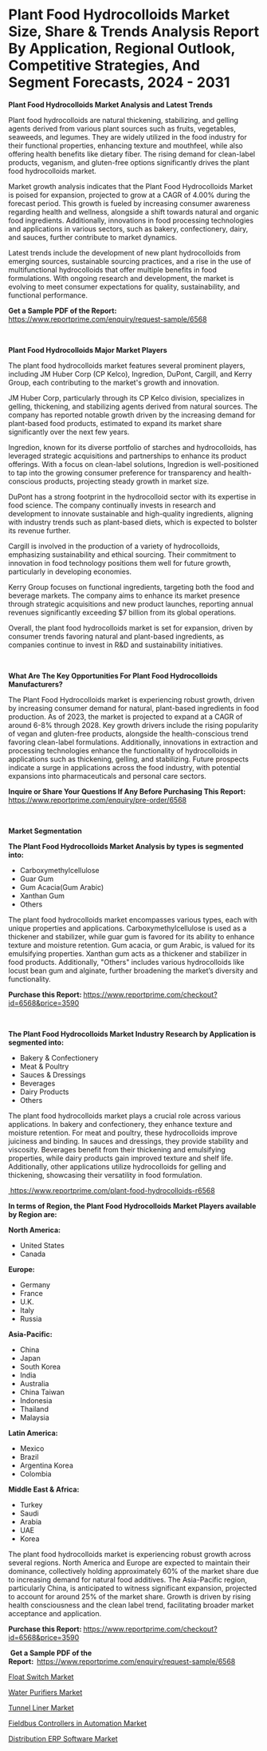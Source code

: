 <p><h1>Plant Food Hydrocolloids Market Size, Share & Trends Analysis Report By Application, Regional Outlook, Competitive Strategies, And Segment Forecasts, 2024 - 2031</h1></p><p><strong>Plant Food Hydrocolloids Market Analysis and Latest Trends</strong></p>
<p><p>Plant food hydrocolloids are natural thickening, stabilizing, and gelling agents derived from various plant sources such as fruits, vegetables, seaweeds, and legumes. They are widely utilized in the food industry for their functional properties, enhancing texture and mouthfeel, while also offering health benefits like dietary fiber. The rising demand for clean-label products, veganism, and gluten-free options significantly drives the plant food hydrocolloids market.</p><p>Market growth analysis indicates that the Plant Food Hydrocolloids Market is poised for expansion, projected to grow at a CAGR of 4.00% during the forecast period. This growth is fueled by increasing consumer awareness regarding health and wellness, alongside a shift towards natural and organic food ingredients. Additionally, innovations in food processing technologies and applications in various sectors, such as bakery, confectionery, dairy, and sauces, further contribute to market dynamics.</p><p>Latest trends include the development of new plant hydrocolloids from emerging sources, sustainable sourcing practices, and a rise in the use of multifunctional hydrocolloids that offer multiple benefits in food formulations. With ongoing research and development, the market is evolving to meet consumer expectations for quality, sustainability, and functional performance.</p></p>
<p><strong>Get a Sample PDF of the Report:&nbsp;</strong> <a href="https://www.reportprime.com/enquiry/request-sample/6568">https://www.reportprime.com/enquiry/request-sample/6568</a></p>
<p>&nbsp;</p>
<p><strong>Plant Food Hydrocolloids Major Market Players</strong></p>
<p><p>The plant food hydrocolloids market features several prominent players, including JM Huber Corp (CP Kelco), Ingredion, DuPont, Cargill, and Kerry Group, each contributing to the market's growth and innovation.</p><p>JM Huber Corp, particularly through its CP Kelco division, specializes in gelling, thickening, and stabilizing agents derived from natural sources. The company has reported notable growth driven by the increasing demand for plant-based food products, estimated to expand its market share significantly over the next few years.</p><p>Ingredion, known for its diverse portfolio of starches and hydrocolloids, has leveraged strategic acquisitions and partnerships to enhance its product offerings. With a focus on clean-label solutions, Ingredion is well-positioned to tap into the growing consumer preference for transparency and health-conscious products, projecting steady growth in market size.</p><p>DuPont has a strong footprint in the hydrocolloid sector with its expertise in food science. The company continually invests in research and development to innovate sustainable and high-quality ingredients, aligning with industry trends such as plant-based diets, which is expected to bolster its revenue further.</p><p>Cargill is involved in the production of a variety of hydrocolloids, emphasizing sustainability and ethical sourcing. Their commitment to innovation in food technology positions them well for future growth, particularly in developing economies.</p><p>Kerry Group focuses on functional ingredients, targeting both the food and beverage markets. The company aims to enhance its market presence through strategic acquisitions and new product launches, reporting annual revenues significantly exceeding $7 billion from its global operations.</p><p>Overall, the plant food hydrocolloids market is set for expansion, driven by consumer trends favoring natural and plant-based ingredients, as companies continue to invest in R&D and sustainability initiatives.</p></p>
<p>&nbsp;</p>
<p><strong>What Are The Key Opportunities For Plant Food Hydrocolloids Manufacturers?</strong></p>
<p><p>The Plant Food Hydrocolloids market is experiencing robust growth, driven by increasing consumer demand for natural, plant-based ingredients in food production. As of 2023, the market is projected to expand at a CAGR of around 6-8% through 2028. Key growth drivers include the rising popularity of vegan and gluten-free products, alongside the health-conscious trend favoring clean-label formulations. Additionally, innovations in extraction and processing technologies enhance the functionality of hydrocolloids in applications such as thickening, gelling, and stabilizing. Future prospects indicate a surge in applications across the food industry, with potential expansions into pharmaceuticals and personal care sectors.</p></p>
<p><strong>Inquire or Share Your Questions If Any Before Purchasing This Report:</strong> <a href="https://www.reportprime.com/enquiry/pre-order/6568">https://www.reportprime.com/enquiry/pre-order/6568</a></p>
<p>&nbsp;</p>
<p><strong>Market Segmentation</strong></p>
<p><strong>The Plant Food Hydrocolloids Market Analysis by types is segmented into:</strong></p>
<p><ul><li>Carboxymethylcellulose</li><li>Guar Gum</li><li>Gum Acacia(Gum Arabic)</li><li>Xanthan Gum</li><li>Others</li></ul></p>
<p><p>The plant food hydrocolloids market encompasses various types, each with unique properties and applications. Carboxymethylcellulose is used as a thickener and stabilizer, while guar gum is favored for its ability to enhance texture and moisture retention. Gum acacia, or gum Arabic, is valued for its emulsifying properties. Xanthan gum acts as a thickener and stabilizer in food products. Additionally, "Others" includes various hydrocolloids like locust bean gum and alginate, further broadening the market’s diversity and functionality.</p></p>
<p><strong>Purchase this Report:&nbsp;</strong><a href="https://www.reportprime.com/checkout?id=6568&price=3590">https://www.reportprime.com/checkout?id=6568&price=3590</a></p>
<p>&nbsp;</p>
<p><strong>The Plant Food Hydrocolloids Market Industry Research by Application is segmented into:</strong></p>
<p><ul><li>Bakery & Confectionery</li><li>Meat & Poultry</li><li>Sauces & Dressings</li><li>Beverages</li><li>Dairy Products</li><li>Others</li></ul></p>
<p><p>The plant food hydrocolloids market plays a crucial role across various applications. In bakery and confectionery, they enhance texture and moisture retention. For meat and poultry, these hydrocolloids improve juiciness and binding. In sauces and dressings, they provide stability and viscosity. Beverages benefit from their thickening and emulsifying properties, while dairy products gain improved texture and shelf life. Additionally, other applications utilize hydrocolloids for gelling and thickening, showcasing their versatility in food formulation.</p></p>
<p><a href="https://www.reportprime.com/plant-food-hydrocolloids-r6568">&nbsp;https://www.reportprime.com/plant-food-hydrocolloids-r6568</a></p>
<p><strong>In terms of Region, the Plant Food Hydrocolloids Market Players available by Region are:</strong></p>
<p>
    <p> <strong> North America: </strong>
        <ul>
            <li>United States</li>
            <li>Canada</li>
        </ul>
        </p> 
    <p> <strong> Europe: </strong>
        <ul>
            <li>Germany</li>
            <li>France</li>
            <li>U.K.</li>
            <li>Italy</li>
            <li>Russia</li>
        </ul>
        </p> 
    <p> <strong> Asia-Pacific: </strong>
        <ul>
            <li>China</li>
            <li>Japan</li>
            <li>South Korea</li>
            <li>India</li>
            <li>Australia</li>
            <li>China Taiwan</li>
            <li>Indonesia</li>
            <li>Thailand</li>
            <li>Malaysia</li>
        </ul>
        </p> 
    <p> <strong> Latin America: </strong>
        <ul>
            <li>Mexico</li>
            <li>Brazil</li>
            <li>Argentina Korea</li>
            <li>Colombia</li>
        </ul>
        </p> 
    <p> <strong> Middle East & Africa: </strong>
        <ul>
            <li>Turkey</li>
            <li>Saudi</li>
            <li>Arabia</li>
            <li>UAE</li>
            <li>Korea</li>
        </ul>
    </p>
    </p>
<p><p>The plant food hydrocolloids market is experiencing robust growth across several regions. North America and Europe are expected to maintain their dominance, collectively holding approximately 60% of the market share due to increasing demand for natural food additives. The Asia-Pacific region, particularly China, is anticipated to witness significant expansion, projected to account for around 25% of the market share. Growth is driven by rising health consciousness and the clean label trend, facilitating broader market acceptance and application.</p></p>
<p><strong>Purchase this Report: </strong><a href="https://www.reportprime.com/checkout?id=6568&price=3590">https://www.reportprime.com/checkout?id=6568&price=3590</a></p>
<p>&nbsp;<strong>Get a Sample PDF of the Report:&nbsp;&nbsp;</strong><a href="https://www.reportprime.com/enquiry/request-sample/6568">https://www.reportprime.com/enquiry/request-sample/6568</a></p>
<p><strong></strong></p>
<p><p><a href="https://www.linkedin.com/pulse/float-switch-market-global-regional-analysis-focus-region-n5eie?trackingId=9OZVbACEQw6VpT7Zy2Srdg%3D%3D">Float Switch Market</a></p><p><a href="https://www.linkedin.com/pulse/navigating-global-water-purifiers-market-from-trends-deqpc?trackingId=6eq4fIueQo2LsHk3gBe%2Bxw%3D%3D">Water Purifiers Market</a></p><p><a href="https://issuu.com/reportprime-2/docs/tunnel-liner-market-size-2030.pptx_bb6ce0305bee47">Tunnel Liner Market</a></p><p><a href="https://issuu.com/reportprime-2/docs/fieldbus-controllers-in-automation-_381707aaea192d">Fieldbus Controllers in Automation Market</a></p><p><a href="https://medium.com/@eloisadavis25/market-leaders-and-laggards-global-distribution-erp-software-market-trends-and-forecast-71b89782de74">Distribution ERP Software Market</a></p></p>